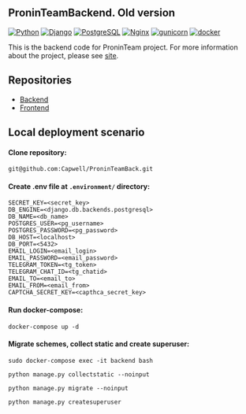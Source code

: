 ## ProninTeamBackend. Old version
[![Python](https://img.shields.io/badge/-Python-464646?style=flat-square&logo=Python)](https://www.python.org/)
[![Django](https://img.shields.io/badge/-Django-464646?style=flat-square&logo=Django)](https://www.djangoproject.com/)
[![PostgreSQL](https://img.shields.io/badge/-PostgreSQL-464646?style=flat-square&logo=PostgreSQL)](https://www.postgresql.org/)
[![Nginx](https://img.shields.io/badge/-NGINX-464646?style=flat-square&logo=NGINX)](https://nginx.org/ru/)
[![gunicorn](https://img.shields.io/badge/-gunicorn-464646?style=flat-square&logo=gunicorn)](https://gunicorn.org/)
[![docker](https://img.shields.io/badge/-Docker-464646?style=flat-square&logo=docker)](https://www.docker.com/)

This is the backend code for ProninTeam project. For more information about the project, please see [site](https://proninteam.ru/).

## <a name="repositories"></a>Repositories
- [Backend](https://github.com/Capwell/ProninTeamBack)
- [Frontend](https://github.com/Capwell/ProninTeamFront)

## <a name="local-deployment-scenarios"></a>Local deployment scenario
#### Clone repository:

```git@github.com:Capwell/ProninTeamBack.git```

#### Create .env file at `.environment/` directory:

```
SECRET_KEY=<secret_key>
DB_ENGINE=<django.db.backends.postgresql>
DB_NAME=<db_name>
POSTGRES_USER=<pg_username>
POSTGRES_PASSWORD=<pg_password>
DB_HOST=<localhost>
DB_PORT=<5432>
EMAIL_LOGIN=<email_login>
EMAIL_PASSWORD=<email_password>
TELEGRAM_TOKEN=<tg_token>
TELEGRAM_CHAT_ID=<tg_chatid>
EMAIL_TO=<email_to>
EMAIL_FROM=<email_from>
CAPTCHA_SECRET_KEY=<capthca_secret_key>
```
#### Run docker-compose:
```docker-compose up -d```

#### Migrate schemes, collect static and create superuser:
``` 
sudo docker-compose exec -it backend bash

python manage.py collectstatic --noinput
    
python manage.py migrate --noinput

python manage.py createsuperuser
```
